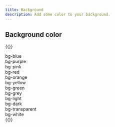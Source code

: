 ```yaml
---
title: Background
description: Add some color to your background.
---
```


## Background color

{{<example>}}
<div class="bg-blue text-white p-3 mb-2">bg-blue</div>
<div class="bg-purple p-3 mb-2">bg-purple</div>
<div class="bg-pink p-3 mb-2">bg-pink</div>
<div class="bg-red text-white p-3 mb-2">bg-red</div>
<div class="bg-orange p-3 mb-2">bg-orange</div>
<div class="bg-yellow p-3 mb-2">bg-yellow</div>
<div class="bg-green p-3 mb-2">bg-green</div>
<div class="bg-grey text-white p-3 mb-2">bg-grey</div>
<div class="bg-light p-3 mb-2">bg-light</div>
<div class="bg-dark text-white p-3 mb-2">bg-dark</div>
<div class="bg-transparent p-3">bg-transparent</div>
<div class="bg-white p-3">bg-white</div>
{{</example>}}
